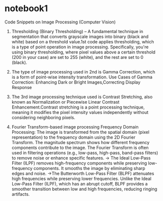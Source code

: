 # notebook1
Code Snippets on Image Processing (Computer Vision)
1) Thresholding (Binary Thresholding) – A fundamental technique in segmentation that converts grayscale images into binary (black and white) based on a threshold value.1st code applies thresholding, which is a type of point operation in image processing. Specifically, you're using binary thresholding, where pixel values above a certain threshold (200 in your case) are set to 255 (white), and the rest are set to 0 (black).
   
2) The type of image processing used in 2nd is Gamma Correction, which is a form of point-wise intensity transformation.                                                               Use Cases of Gamma Correction:
Enhancing Dark or Bright Images,Correcting Display Response

3) The 3rd image processing technique used is Contrast Stretching, also known as Normalization or Piecewise Linear Contrast Enhancement.Contrast stretching is a point processing technique, meaning it modifies the pixel intensity values independently without considering neighboring pixels.

4) Fourier Transform-based image processing
   Frequency Domain Processing: The image is transformed from the spatial domain (pixel representation) to the frequency domain using the 2D Fourier Transform.
The magnitude spectrum shows how different frequency components contribute to the image.
The Fourier Transform is often used in filtering operations (e.g., low-pass, high-pass, band-pass filters) to remove noise or enhance specific features.
-> The Ideal Low-Pass Filter (ILPF) removes high-frequency components while preserving low-frequency components.
It smooths the image by eliminating sharp edges and noise.
->The Butterworth Low-Pass Filter (BLPF) attenuates high frequencies while preserving lower frequencies.
Unlike the Ideal Low-Pass Filter (ILPF), which has an abrupt cutoff, BLPF provides a smoother transition between low and high frequencies, reducing ringing artifacts.

